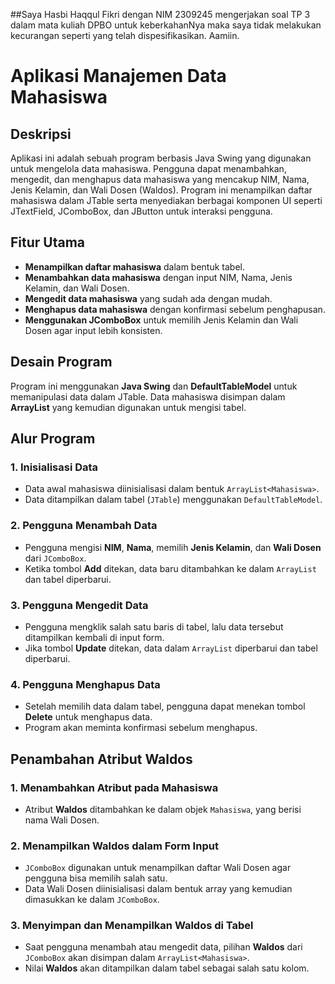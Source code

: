 ##Saya Hasbi Haqqul Fikri dengan NIM 2309245 mengerjakan soal TP 3 dalam mata kuliah DPBO untuk keberkahanNya maka saya tidak melakukan kecurangan seperti yang telah dispesifikasikan. Aamiin.


# Aplikasi Manajemen Data Mahasiswa

## Deskripsi
Aplikasi ini adalah sebuah program berbasis Java Swing yang digunakan untuk mengelola data mahasiswa. Pengguna dapat menambahkan, mengedit, dan menghapus data mahasiswa yang mencakup NIM, Nama, Jenis Kelamin, dan Wali Dosen (Waldos). Program ini menampilkan daftar mahasiswa dalam JTable serta menyediakan berbagai komponen UI seperti JTextField, JComboBox, dan JButton untuk interaksi pengguna.

## Fitur Utama
- **Menampilkan daftar mahasiswa** dalam bentuk tabel.
- **Menambahkan data mahasiswa** dengan input NIM, Nama, Jenis Kelamin, dan Wali Dosen.
- **Mengedit data mahasiswa** yang sudah ada dengan mudah.
- **Menghapus data mahasiswa** dengan konfirmasi sebelum penghapusan.
- **Menggunakan JComboBox** untuk memilih Jenis Kelamin dan Wali Dosen agar input lebih konsisten.

## Desain Program
Program ini menggunakan **Java Swing** dan **DefaultTableModel** untuk memanipulasi data dalam JTable. Data mahasiswa disimpan dalam **ArrayList** yang kemudian digunakan untuk mengisi tabel.

## Alur Program
### 1. Inisialisasi Data
- Data awal mahasiswa diinisialisasi dalam bentuk `ArrayList<Mahasiswa>`.
- Data ditampilkan dalam tabel (`JTable`) menggunakan `DefaultTableModel`.

### 2. Pengguna Menambah Data
- Pengguna mengisi **NIM**, **Nama**, memilih **Jenis Kelamin**, dan **Wali Dosen** dari `JComboBox`.
- Ketika tombol **Add** ditekan, data baru ditambahkan ke dalam `ArrayList` dan tabel diperbarui.

### 3. Pengguna Mengedit Data
- Pengguna mengklik salah satu baris di tabel, lalu data tersebut ditampilkan kembali di input form.
- Jika tombol **Update** ditekan, data dalam `ArrayList` diperbarui dan tabel diperbarui.

### 4. Pengguna Menghapus Data
- Setelah memilih data dalam tabel, pengguna dapat menekan tombol **Delete** untuk menghapus data.
- Program akan meminta konfirmasi sebelum menghapus.

## Penambahan Atribut Waldos
### 1. Menambahkan Atribut pada Mahasiswa
- Atribut **Waldos** ditambahkan ke dalam objek `Mahasiswa`, yang berisi nama Wali Dosen.

### 2. Menampilkan Waldos dalam Form Input
- `JComboBox` digunakan untuk menampilkan daftar Wali Dosen agar pengguna bisa memilih salah satu.
- Data Wali Dosen diinisialisasi dalam bentuk array yang kemudian dimasukkan ke dalam `JComboBox`.

### 3. Menyimpan dan Menampilkan Waldos di Tabel
- Saat pengguna menambah atau mengedit data, pilihan **Waldos** dari `JComboBox` akan disimpan dalam `ArrayList<Mahasiswa>`.
- Nilai **Waldos** akan ditampilkan dalam tabel sebagai salah satu kolom.

